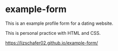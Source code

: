 # example-form
This is an example profile form for a dating website.

This is personal practice with HTML and CSS.

https://lizschafer02.github.io/example-form/